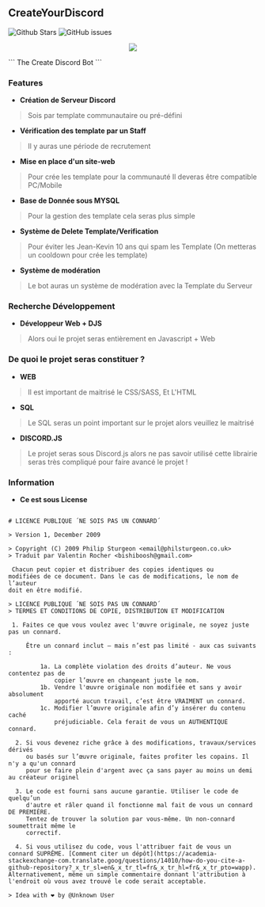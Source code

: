 ## CreateYourDiscord

![Github Stars](https://img.shields.io/github/stars/Unknown-user-dev/CreateYourDiscord?style=for-the-badge)
![GitHub issues](https://img.shields.io/github/issues-raw/Unknown-user-dev/CreateYourDiscord?style=for-the-badge)


<p align="center">
  <img src="https://i.pinimg.com/originals/3c/b0/d4/3cb0d4b8b03cb47cddce324ffee2b08e.png">
</p>
```
The Create Discord Bot
```

### Features

- **Création de Serveur Discord**
> Sois par template communautaire ou pré-défini
- **Vérification des template par un Staff**
> Il y auras une période de recrutement

- **Mise en place d'un site-web**
> Pour crée les template pour la communauté 
> Il deveras être compatible PC/Mobile

- **Base de Donnée sous MYSQL**
> Pour la gestion des template cela seras plus simple 

- **Système de Delete Template/Verification**
> Pour éviter les Jean-Kevin 10 ans qui spam les Template (On metteras un cooldown pour crée les template)

- **Système de modération**
> Le bot auras un système de modération avec la Template du Serveur 


### Recherche Développement 

- **Développeur Web + DJS**
> Alors oui le projet seras entièrement en Javascript + Web 

### De quoi le projet seras constituer ? 
- **WEB**
> Il est important de maitrisé le CSS/SASS, Et L'HTML

- **SQL** 
> Le SQL seras un point important sur le projet alors veuillez le maitrisé 

- **DISCORD.JS**
> Le projet seras sous Discord.js alors ne pas savoir utilisé cette librairie seras très compliqué pour faire avancé le projet ! 

### Information

- **Ce est sous License**
```

# LICENCE PUBLIQUE ´NE SOIS PAS UN CONNARD´

> Version 1, December 2009

> Copyright (C) 2009 Philip Sturgeon <email@philsturgeon.co.uk>
> Traduit par Valentin Rocher <bishiboosh@gmail.com>
 
 Chacun peut copier et distribuer des copies identiques ou
modifiées de ce document. Dans le cas de modifications, le nom de l’auteur
doit en être modifié.

> LICENCE PUBLIQUE ´NE SOIS PAS UN CONNARD´
> TERMES ET CONDITIONS DE COPIE, DISTRIBUTION ET MODIFICATION

 1. Faites ce que vous voulez avec l'œuvre originale, ne soyez juste pas un connard.

     Être un connard inclut – mais n’est pas limité - aux cas suivants :

         1a. La complète violation des droits d’auteur. Ne vous contentez pas de
             copier l’œuvre en changeant juste le nom.
         1b. Vendre l'œuvre originale non modifiée et sans y avoir absolument
             apporté aucun travail, c’est être VRAIMENT un connard.
         1c. Modifier l’œuvre originale afin d’y insérer du contenu caché
             préjudiciable. Cela ferait de vous un AUTHENTIQUE connard.

  2. Si vous devenez riche grâce à des modifications, travaux/services dérivés
     ou basés sur l’œuvre originale, faites profiter les copains. Il n'y a qu'un connard
     pour se faire plein d'argent avec ça sans payer au moins un demi au créateur originel

  3. Le code est fourni sans aucune garantie. Utiliser le code de quelqu’un
     d'autre et râler quand il fonctionne mal fait de vous un connard DE PREMIÈRE.
     Tentez de trouver la solution par vous-même. Un non-connard soumettrait même le
     correctif.
     
  4. Si vous utilisez du code, vous l'attribuer fait de vous un connard SUPRÊME. [Comment citer un dépôt](https://academia-stackexchange-com.translate.goog/questions/14010/how-do-you-cite-a-github-repository?_x_tr_sl=en&_x_tr_tl=fr&_x_tr_hl=fr&_x_tr_pto=wapp). Alternativement, même un simple commentaire donnant l'attribution à l'endroit où vous avez trouvé le code serait acceptable.
```

```
> Idea with ❤ by @Unknown User
```

